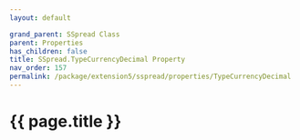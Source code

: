 ```yaml
---
layout: default

grand_parent: SSpread Class
parent: Properties
has_children: false
title: SSpread.TypeCurrencyDecimal Property
nav_order: 157
permalink: /package/extension5/sspread/properties/TypeCurrencyDecimal
---
```

# {{ page.title }}